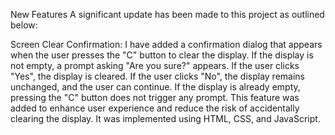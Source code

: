 New Features A significant update has been made to this project as outlined below:

Screen Clear Confirmation: I have added a confirmation dialog that appears when the user presses the "C" button to clear the display. 
If the display is not empty, a prompt asking "Are you sure?" appears. If the user clicks "Yes", the display is cleared. 
If the user clicks "No", the display remains unchanged, and the user can continue. 
If the display is already empty, pressing the "C" button does not trigger any prompt. 
This feature was added to enhance user experience and reduce the risk of accidentally clearing the display. 
It was implemented using HTML, CSS, and JavaScript.

